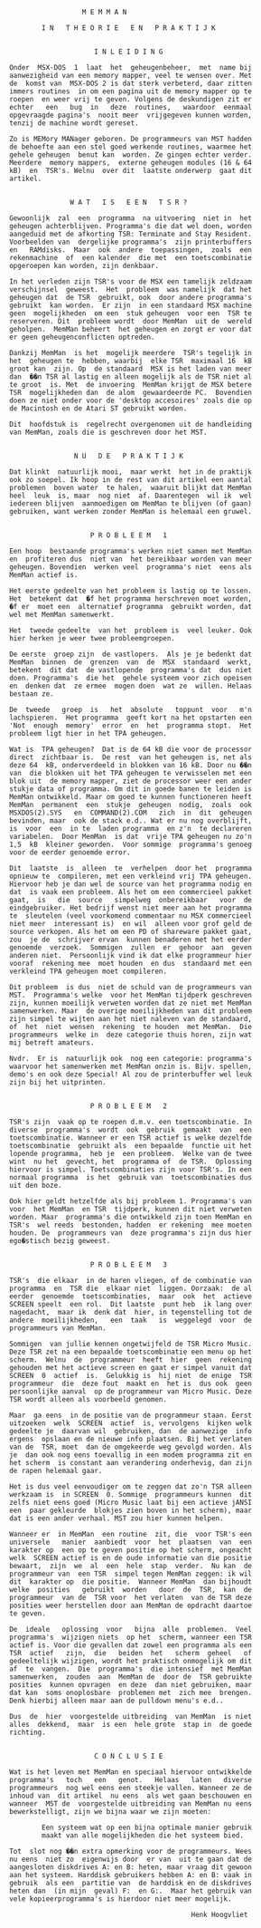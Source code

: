                             M E M M A N

                  I N   T H E O R I E   E N   P R A K T I J K


                               I N L E I D I N G

          Onder  MSX-DOS  1  laat  het  geheugenbeheer,  met  name bij
          aanwezigheid van een memory mapper, veel te wensen over. Met
          de  komst van  MSX-DOS 2 is dat sterk verbeterd, daar zitten
          immers routines  in om een pagina uit de memory mapper op te
          roepen  en weer vrij te geven. Volgens de deskundigen zit er
          echter   een   bug  in   deze  routines,   waardoor  eenmaal
          opgevraagde pagina's  nooit meer  vrijgegeven kunnen worden,
          tenzij de machine wordt gereset.

          Zo is MEMory MANager geboren. De programmeurs van MST hadden
          de behoefte aan een stel goed werkende routines, waarmee het
          gehele geheugen  benut kan  worden. Ze gingen echter verder.
          Meerdere  memory mappers,  externe geheugen modules (16 & 64
          kB)  en  TSR's. Welnu  over dit  laatste onderwerp  gaat dit
          artikel.


                         W A T   I S   E E N   T S R ?

          Gewoonlijk  zal  een  programma  na uitvoering  niet in  het
          geheugen achterblijven. Programma's die dat wel doen, worden
          aangeduid met de afkorting TSR: Terminate and Stay Resident.
          Voorbeelden van  dergelijke programma's  zijn printerbuffers
          en   RAMdisks.  Maar  ook  andere  toepassingen,  zoals  een
          rekenmachine  of  een kalender  die met  een toetscombinatie
          opgeroepen kan worden, zijn denkbaar.

          In het verleden zijn TSR's voor de MSX een tamelijk zeldzaam
          verschijnsel  geweest.  Het  probleem  was namelijk  dat het
          geheugen dat  de TSR  gebruikt, ook  door andere programma's
          gebruikt  kan worden.  Er zijn  in een standaard MSX machine
          geen  mogelijkheden  om een  stuk geheugen  voor een  TSR te
          reserveren. Dit  probleem wordt  door MemMan  uit de  wereld
          geholpen.  MemMan beheert  het geheugen en zorgt er voor dat
          er geen geheugenconflicten optreden.

          Dankzij MemMan  is het  mogelijk meerdere  TSR's tegelijk in
          het  geheugen te  hebben, waarbij  elke TSR  maximaal 16  kB
          groot kan  zijn. Op  de standaard  MSX is het laden van meer
          dan  ��n TSR al lastig en alleen mogelijk als de TSR niet al
          te groot  is. Met  de invoering  MemMan krijgt de MSX betere
          TSR  mogelijkheden dan  de alom  gewaardeerde PC.  Bovendien
          doen ze niet onder voor de 'desktop accesoires' zoals die op
          de Macintosh en de Atari ST gebruikt worden.

          Dit  hoofdstuk is  regelrecht overgenomen uit de handleiding
          van MemMan, zoals die is geschreven door het MST.


                          N U   D E   P R A K T I J K

          Dat klinkt  natuurlijk mooi,  maar werkt  het in de praktijk
          ook zo soepel. Ik hoop in de rest van dit artikel een aantal
          problemen  boven water  te halen,  waaruit blijkt dat MemMan
          heel  leuk  is, maar  nog niet  af. Daarentegen  wil ik  wel
          iedereen blijven  aanmoedigen om MemMan te blijven (of gaan)
          gebruiken, want werken zonder MemMan is helemaal een gruwel.


                              P R O B L E E M   1

          Een hoop  bestaande programma's werken niet samen met MemMan
          en  profiteren dus  niet van  het bereikbaar worden van meer
          geheugen. Bovendien  werken veel  programma's niet  eens als
          MemMan actief is.

          Het eerste gedeelte van het probleem is lastig op te lossen.
          Het  betekent dat  �f het programma herschreven moet worden,
          �f er  moet een  alternatief programma  gebruikt worden, dat
          wel met MemMan samenwerkt.

          Het  tweede gedeelte  van het  probleem is  veel leuker. Ook
          hier herken je weer twee probleemgroepen.

          De eerste  groep zijn  de vastlopers.  Als je je bedenkt dat
          MemMan  binnen  de  grenzen  van  de  MSX  standaard  werkt,
          betekent  dit dat  de vastlopende  programma's dat  dus niet
          doen. Programma's  die het  gehele systeem voor zich opeisen
          en  denken dat  ze ermee  mogen doen  wat ze  willen. Helaas
          bestaan ze.

          De  tweede   groep  is   het  absolute   toppunt  voor   m'n
          lachspieren.  Het programma  geeft kort na het opstarten een
          'Not  enough  memory'  error  en  het  programma stopt.  Het
          probleem ligt hier in het TPA geheugen.

          Wat is  TPA geheugen?  Dat is de 64 kB die voor de processor
          direct  zichtbaar is.  De rest  van het geheugen is, net als
          deze 64  kB, onderverdeeld in blokken van 16 kB. Door nu ��n
          van  die blokken uit het TPA geheugen te verwisselen met een
          blok uit  de memory mapper, ziet de processor weer een ander
          stukje data of programma. Om dit in goede banen te leiden is
          MemMan ontwikkeld. Maar om goed te kunnen functioneren heeft
          MemMan  permanent  een  stukje  geheugen  nodig,  zoals  ook
          MSXDOS(2).SYS   en  COMMAND(2).COM   zich  in  dit  geheugen
          bevinden, maar  ook de stack e.d.. Wat er nu nog overblijft,
          is  voor  een  in te  laden programma  en z'n  te declareren
          variabelen.  Door MemMan  is dat  vrije TPA geheugen nu zo'n
          1,5  kB  kleiner geworden.  Voor sommige  programma's genoeg
          voor de eerder genoemde error.

          Dit  laatste  is  alleen  te  verhelpen  door het  programma
          opnieuw te  compileren, met een verkleind vrij TPA geheugen.
          Hiervoor heb je dan wel de source van het programma nodig en
          dat  is vaak een probleem. Als het om een commercieel pakket
          gaat,  is   die  source   simpelweg  onbereikbaar   voor  de
          eindgebruiker. Het bedrijf wenst niet meer aan het programma
          te  sleutelen (veel voorkomend commentaar nu MSX commercieel
          niet meer  interessant is)  en wil  alleen voor grof geld de
          source verkopen. Als het om een PD of shareware pakket gaat,
          zou  je de  schrijver ervan  kunnen benaderen met het eerder
          genoemde  verzoek.  Sommigen  zullen  er  gehoor  aan  geven
          anderen niet.  Persoonlijk vind ik dat elke programmeur hier
          vooraf  rekening mee  moet houden  en dus  standaard met een
          verkleind TPA geheugen moet compileren.

          Dit probleem  is dus  niet de schuld van de programmeurs van
          MST.  Programma's welke  voor het MemMan tijdperk geschreven
          zijn, kunnen moeilijk verweten worden dat ze niet met MemMan
          samenwerken. Maar  de overige moeilijkheden van dit probleem
          zijn simpel te wijten aan het niet naleven van de standaard,
          of  het  niet  wensen  rekening  te houden  met MemMan.  Die
          programmeurs  welke in  deze categorie thuis horen, zijn wat
          mij betreft amateurs.

          Nvdr.  Er is  natuurlijk ook  nog een categorie: programma's
          waarvoor het samenwerken met MemMan onzin is. Bijv. spellen,
          demo's en ook deze Special! Al zou de printerbuffer wel leuk
          zijn bij het uitprinten.


                              P R O B L E E M   2

          TSR's zijn  vaak op te roepen d.m.v. een toetscombinatie. In
          diverse  programma's  wordt  ook  gebruik  gemaakt  van  een
          toetscombinatie. Wanneer er een TSR actief is welke dezelfde
          toetscombinatie  gebruikt als  een bepaalde  functie uit het
          lopende programma,  heb je  een probleem.  Welke van de twee
          wint  nu het  gevecht, het  programma of  de TSR.  Oplossing
          hiervoor is simpel. Toetscombinaties zijn voor TSR's. In een
          normaal programma  is het  gebruik van  toetscombinaties dus
          uit den boze.

          Ook hier geldt hetzelfde als bij probleem 1. Programma's van
          voor  het MemMan  en TSR  tijdperk, kunnen dit niet verweten
          worden. Maar  programma's die ontwikkeld zijn toen MemMan en
          TSR's  wel reeds  bestonden, hadden  er rekening  mee moeten
          houden. De  programmeurs van  deze programma's zijn dus hier
          ego�stisch bezig geweest.


                              P R O B L E E M   3

          TSR's  die elkaar  in de haren vliegen, of de combinatie van
          programma  en  TSR die  elkaar niet  liggen. Oorzaak:  de al
          eerder  genoemde  toetscombinaties,  maar  ook  het  actieve
          SCREEN speelt  een rol.  Dit laatste  punt heb  ik lang over
          nagedacht,  maar ik  denk dat  hier, in tegenstelling tot de
          andere  moeilijkheden,   een  taak   is  weggelegd  voor  de
          programmeurs van MemMan.

          Sommigen  van jullie kennen ongetwijfeld de TSR Micro Music.
          Deze TSR zet na een bepaalde toetscombinatie een menu op het
          scherm.  Welnu  de  programmeur  heeft  hier  geen  rekening
          gehouden met het actieve screen en gaat er simpel vanuit dat
          SCREEN  0  actief  is.  Gelukkig is  hij niet  de enige  TSR
          programmeur  die  deze fout  maakt en  het is  dus ook  geen
          persoonlijke aanval  op de programmeur van Micro Music. Deze
          TSR wordt alleen als voorbeeld genomen.

          Maar  ga eens  in de positie van de programmeur staan. Eerst
          uitzoeken  welk  SCREEN  actief  is, vervolgens  kijken welk
          gedeelte je  daarvan wil  gebruiken, dan  de aanwezige  info
          ergens  opslaan en de nieuwe info plaatsen. Bij het verlaten
          van de  TSR, moet  dan de omgekeerde weg gevolgd worden. Als
          je  dan ook nog eens toevallig in een modem programma zit en
          het scherm  is constant aan verandering onderhevig, dan zijn
          de rapen helemaal gaar.

          Het is dus veel eenvoudiger om te zeggen dat zo'n TSR alleen
          werkzaam is  in SCREEN  0. Sommige  programmeurs kunnen  dit
          zelfs niet eens goed (Micro Music laat bij een actieve jANSI
          een  paar gekleurde  blokjes zien boven in het scherm), maar
          dat is een ander verhaal. MST zou hier kunnen helpen.

          Wanneer er  in MemMan  een routine  zit, die  voor TSR's een
          universele   manier  aanbiedt  voor  het  plaatsen  van  een
          karakter op  een op te geven positie op het scherm, ongeacht
          welk  SCREEN actief is en de oude informatie van die positie
          bewaart,  zijn  we  al  een  hele  stap  verder.  Nu kan  de
          programmeur van  een TSR  simpel tegen MemMan zeggen: ik wil
          dit  karakter op  die positie.  Wanneer MemMan  dan bijhoudt
          welke  posities   gebruikt  worden   door  de  TSR,  kan  de
          programmeur  van de  TSR voor  het verlaten  van de TSR deze
          posities weer herstellen door aan MemMan de opdracht daartoe
          te geven.

          De  ideale   oplossing  voor   bijna  alle  problemen.  Veel
          programma's  wijzigen niets  op het  scherm, wanneer een TSR
          actief is. Voor die gevallen dat zowel een programma als een
          TSR  actief   zijn,  die   beiden  het   scherm  geheel   of
          gedeeltelijk wijzigen, wordt het praktisch onmogelijk om dit
          af  te  vangen.  Die  programma's  die intensief  met MemMan
          samenwerken,  zouden  aan  MemMan de  door de  TSR gebruikte
          posities  kunnen opvragen  en deze  dan niet gebruiken, maar
          dat kan  soms onoplosbare  problemen met  zich mee  brengen.
          Denk hierbij alleen maar aan de pulldown menu's e.d..

          Dus  de  hier  voorgestelde uitbreiding  van MemMan  is niet
          alles  dekkend,  maar  is een  hele grote  stap in  de goede
          richting.


                               C O N C L U S I E

          Wat is het leven met MemMan en speciaal hiervoor ontwikkelde
          programma's   toch   een   genot.   Helaas   laten   diverse
          programmeurs  nog wel eens een steekje vallen. Wanneer ze de
          inhoud van  dit artikel  nu eens  als wet gaan beschouwen en
          wanneer  MST de  voorgestelde uitbreiding van MemMan nu eens
          bewerkstelligt, zijn we bijna waar we zijn moeten:

                  Een systeem wat op een bijna optimale manier gebruik
                  maakt van alle mogelijkheden die het systeem bied.

          Tot  slot nog ��n extra opmerking voor de programmeurs. Wees
          nu eens  niet zo  eigenwijs door  er van  uit te gaan dat de
          aangesloten diskdrives A: en B: heten, maar vraag dit gewoon
          aan het systeem. Harddisk gebruikers hebben A: en B: vaak in
          gebruik  als een  partitie van  de harddisk en de diskdrives
          heten dan  (in mijn  geval) F:  en G:.  Maar het gebruik van
          vele kopieerprogramma's is hierdoor niet meer mogelijk.

                                                       Henk Hoogvliet
